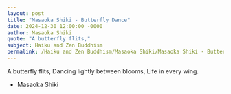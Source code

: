 ```yaml
---
layout: post
title: "Masaoka Shiki - Butterfly Dance"
date: 2024-12-30 12:00:00 -0000
author: Masaoka Shiki
quote: "A butterfly flits,"
subject: Haiku and Zen Buddhism
permalink: /Haiku and Zen Buddhism/Masaoka Shiki/Masaoka Shiki - Butterfly Dance
---
```


A butterfly flits,
Dancing lightly between blooms,
Life in every wing.

- Masaoka Shiki
